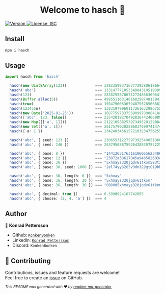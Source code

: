 <h1 align="center">Welcome to hasch 👋</h1>
<p>
  <a href="https://www.npmjs.com/package/hasch" target="_blank">
    <img alt="Version" src="https://img.shields.io/npm/v/hasch.svg">
  </a>
  <a href="#" target="_blank">
    <img alt="License: ISC" src="https://img.shields.io/badge/License-ISC-yellow.svg" />
  </a>
</p>

## Install

```sh
npm i hasch
```

## Usage

```ts
import hasch from 'hasch'

  hasch(new Uint8Array(123))             === 329235993716377293806186649522918669518n
  hasch('abc')                           === 133147771053349843105193998924167742055n
  hasch(123)                             === 283825537867327248663696416593378114023n
  hasch(Buffer.alloc(5))                 === 49955116314016825874015941403329333188n
  hasch(true)                            === 150479606365948793785668837958725443536n
  hasch(123456n)                         === 130319799601172616329867553786126566458n
  hasch(new Date('2025-01-25'))          === 168775973375590997000841845937227583553n
  hasch(['abc', 123, false])             === 235420182704928267424669892444899362043n
  hasch(new Map([['a', 1]]))             === 2122105882539734952012980404045259426n
  hasch(new Set(['a', 1]))               === 201757903028860370997414747585367718303n
  hasch({ a: 1 })                        === 134240345615721032347562557264699527929n

  hasch('abc', { seed: 123 })            === 230655312275973925400513608974157726309n
  hasch('abc', { seed: 246 })            === 26379508875920428830785225613316203014n

  hasch('abc', { base: 8 })              === "1441265176316106065623406146045754755701147"
  hasch('abc', { base: 12 })             === "23072a38617845a94b582603a58a74532a5b"
  hasch('abc', { base: 36 })             === "5xhmays320jqdv61tkom583tz"
  hasch('abc', { base: 36, seed: 1000 }) === "2el74yy3285v3dn329gt019bh"

  hasch('abc', { base: 36, length: 6 })  === "5xhmay"
  hasch('abc', { base: 36, length: 20 }) === "5xhmays320jqdv61tkom"
  hasch('abc', { base: 36, length: 30 }) === "000005xhmays320jqdv61tkom583tz"

  hasch('abc', { decimal: true })        === 0.3998924167742055
  hasch('abc', { choose: [2, 4, 'a'] })  === 4
```

## Author

👤 **Konrad Pettersson**

- Github: [`KonkenBonken`](https://github.com/KonkenBonken)
- LinkedIn: [`Konrad Pettersson`](https://linkedin.com/in/konrad-pettersson)
- Discord: `KonkenBonken`

## 🤝 Contributing

Contributions, issues and feature requests are welcome!<br />Feel free to create an [issue](https://github.com/KonkenBonken/hasch/issues) on GitHub.

<sub>_This README was generated with ❤️ by [readme-md-generator](https://github.com/kefranabg/readme-md-generator)_</sub>
